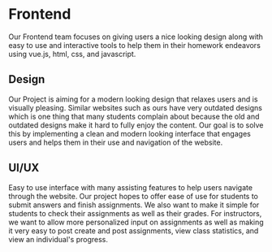 # Frontend

Our Frontend team focuses on giving users a nice looking design along with 
easy to use and interactive tools to help them in their homework endeavors
using vue.js, html, css, and javascript. 

## Design

Our Project is aiming for a modern looking design that relaxes users and is 
visually pleasing. Similar websites such as ours have very outdated designs
which is one thing that many students complain about because the old and
outdated designs make it hard to fully enjoy the content. Our goal is to
solve this by implementing a clean and modern looking interface that engages
users and helps them in their use and navigation of the website.

## UI/UX

Easy to use interface with many assisting features to help users 
navigate through the website. Our project hopes to offer ease of use for 
students to submit answers and finish assignments. We also want to make it
simple for students to check their assignments as well as their grades. For 
instructors, we want to allow more personalized input on assignments as well
as making it very easy to post create and post assignments, view class 
statistics, and view an individual's progress.


